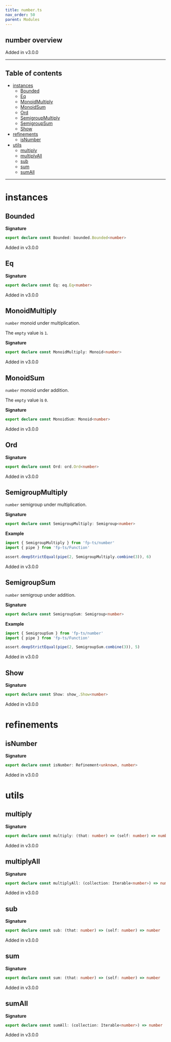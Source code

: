 ```yaml
---
title: number.ts
nav_order: 50
parent: Modules
---
```


## number overview

Added in v3.0.0

---

<h2 class="text-delta">Table of contents</h2>

- [instances](#instances)
  - [Bounded](#bounded)
  - [Eq](#eq)
  - [MonoidMultiply](#monoidmultiply)
  - [MonoidSum](#monoidsum)
  - [Ord](#ord)
  - [SemigroupMultiply](#semigroupmultiply)
  - [SemigroupSum](#semigroupsum)
  - [Show](#show)
- [refinements](#refinements)
  - [isNumber](#isnumber)
- [utils](#utils)
  - [multiply](#multiply)
  - [multiplyAll](#multiplyall)
  - [sub](#sub)
  - [sum](#sum)
  - [sumAll](#sumall)

---

# instances

## Bounded

**Signature**

```ts
export declare const Bounded: bounded.Bounded<number>
```

Added in v3.0.0

## Eq

**Signature**

```ts
export declare const Eq: eq.Eq<number>
```

Added in v3.0.0

## MonoidMultiply

`number` monoid under multiplication.

The `empty` value is `1`.

**Signature**

```ts
export declare const MonoidMultiply: Monoid<number>
```

Added in v3.0.0

## MonoidSum

`number` monoid under addition.

The `empty` value is `0`.

**Signature**

```ts
export declare const MonoidSum: Monoid<number>
```

Added in v3.0.0

## Ord

**Signature**

```ts
export declare const Ord: ord.Ord<number>
```

Added in v3.0.0

## SemigroupMultiply

`number` semigroup under multiplication.

**Signature**

```ts
export declare const SemigroupMultiply: Semigroup<number>
```

**Example**

```ts
import { SemigroupMultiply } from 'fp-ts/number'
import { pipe } from 'fp-ts/Function'

assert.deepStrictEqual(pipe(2, SemigroupMultiply.combine(3)), 6)
```

Added in v3.0.0

## SemigroupSum

`number` semigroup under addition.

**Signature**

```ts
export declare const SemigroupSum: Semigroup<number>
```

**Example**

```ts
import { SemigroupSum } from 'fp-ts/number'
import { pipe } from 'fp-ts/Function'

assert.deepStrictEqual(pipe(2, SemigroupSum.combine(3)), 5)
```

Added in v3.0.0

## Show

**Signature**

```ts
export declare const Show: show_.Show<number>
```

Added in v3.0.0

# refinements

## isNumber

**Signature**

```ts
export declare const isNumber: Refinement<unknown, number>
```

Added in v3.0.0

# utils

## multiply

**Signature**

```ts
export declare const multiply: (that: number) => (self: number) => number
```

Added in v3.0.0

## multiplyAll

**Signature**

```ts
export declare const multiplyAll: (collection: Iterable<number>) => number
```

Added in v3.0.0

## sub

**Signature**

```ts
export declare const sub: (that: number) => (self: number) => number
```

Added in v3.0.0

## sum

**Signature**

```ts
export declare const sum: (that: number) => (self: number) => number
```

Added in v3.0.0

## sumAll

**Signature**

```ts
export declare const sumAll: (collection: Iterable<number>) => number
```

Added in v3.0.0
